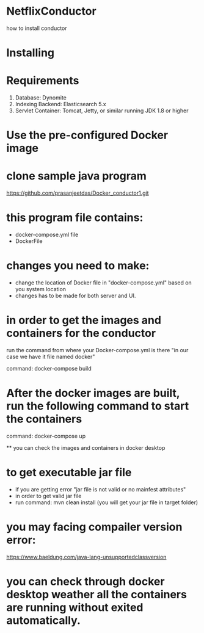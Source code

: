 # NetflixConductor
  how to install conductor

# Installing

# Requirements

1. Database: Dynomite
2. Indexing Backend: Elasticsearch 5.x
3. Servlet Container: Tomcat, Jetty, or similar running JDK 1.8 or higher

# Use the pre-configured Docker image

# clone sample java program

 https://github.com/prasanjeetdas/Docker_conductor1.git
 
# this program file contains:
  
  * docker-compose.yml file
  * DockerFile

# changes you need to make:

  * change the location of Docker file in "docker-compose.yml" based on you system location
  * changes has to be made for both server and UI.

# in order to get the images and containers for the conductor

  run the command from where your Docker-compose.yml is there "in our case we have it  file named docker"
  
  command: docker-compose build

# After the docker images are built, run the following command to start the containers

  command: docker-compose up
 
 ** you can check the images and containers in docker desktop 
 
 # to get executable jar file

  * if you are getting error "jar file is not valid or no mainfest attributes"
  * in order to get valid jar file 
  * run command: mvn clean install (you will get your jar file in target folder)

# you may facing compailer version error:
  
  https://www.baeldung.com/java-lang-unsupportedclassversion
  
# you can check through  docker desktop weather all the containers are running without exited automatically.
